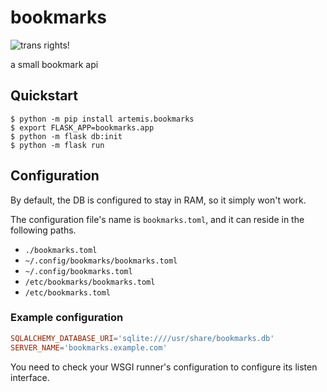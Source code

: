 # bookmarks

![trans rights!](https://awoo.systems/trans_rights_badge.svg)

a small bookmark api

## Quickstart

```
$ python -m pip install artemis.bookmarks
$ export FLASK_APP=bookmarks.app
$ python -m flask db:init
$ python -m flask run
```

## Configuration

By default, the DB is configured to stay in RAM, so it simply won't work.

The configuration file's name is `bookmarks.toml`, and it can reside in the following paths.

- `./bookmarks.toml`
- `~/.config/bookmarks/bookmarks.toml`
- `~/.config/bookmarks.toml`
- `/etc/bookmarks/bookmarks.toml`
- `/etc/bookmarks.toml`

### Example configuration

```toml
SQLALCHEMY_DATABASE_URI='sqlite:////usr/share/bookmarks.db'
SERVER_NAME='bookmarks.example.com'
```

You need to check your WSGI runner's configuration to configure its listen interface.
